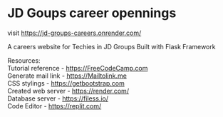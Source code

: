# JD Goups career opennings
visit https://jd-groups-careers.onrender.com/

A careers website for Techies in JD Groups
Built with Flask Framework

Resources: <br>
  Tutorial reference - https://FreeCodeCamp.com <br>
  Generate mail link - https://Mailtolink.me <br>
  CSS stylings       - https://getbootstrap.com <br>
  Created web server - https://render.com/ <br>
  Database server    - https://filess.io/ <br>
  Code Editor        - https://replit.com/ <br>
